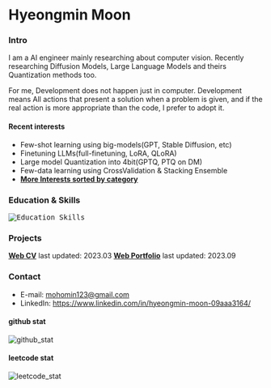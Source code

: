 # Hyeongmin Moon

### Intro
I am a AI engineer mainly researching about computer vision. Recently researching Diffusion Models, Large Language Models and theirs Quantization methods too.

For me, Development does not happen just in computer. Development means All actions that present a solution when a problem is given, and if the real action is more appropriate than the code, I prefer to adopt it.
#### Recent interests
- Few-shot learning using big-models(GPT, Stable Diffusion, etc)
- Finetuning LLMs(full-finetuning, LoRA, QLoRA)
- Large model Quantization into 4bit(GPTQ, PTQ on DM)
- Few-data learning using CrossValidation & Stacking Ensemble
- **[More Interests sorted by category](https://github.com/HyeongminMoon?tab=stars)**

### Education & Skills
<kbd>![Education_Skills](https://github.com/HyeongminMoon/HyeongminMoon/assets/32811724/a919e895-79f6-4719-b565-8b913c8e7fc0)</kbd>

### Projects
**[Web CV](https://mohomin.notion.site/mohomin/d0b18c9ace81452c97fe4c3ab0a8037d)** last updated: 2023.03
**[Web Portfolio](https://mohomin.notion.site/mohomin/4fcf2f8f5ebd46bdb7724ab16d1afada)** last updated: 2023.09

### Contact
* E-mail: mohomin123@gmail.com
* LinkedIn: https://www.linkedin.com/in/hyeongmin-moon-09aaa3164/

#### github stat
![github_stat](https://github-readme-stats.vercel.app/api?username=HyeongminMoon&show_icons=true&theme=gruvbox)

#### leetcode stat
![leetcode_stat](https://leetcard.jacoblin.cool/HyeongminMoon?ext=activity)
